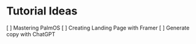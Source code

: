 # Tutorial Ideas

[ ] Mastering PalmOS
[ ] Creating Landing Page with Framer
[ ] Generate copy with ChatGPT
